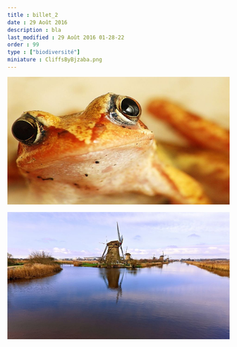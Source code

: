```yaml
---
title : billet_2
date : 29 Août 2016
description : bla
last_modified : 29 Août 2016 01-28-22
order : 99
type : ["biodiversité"]
miniature : CliffsByBjzaba.png
---
```


![frog-1472427703453.jpg](https://raw.githubusercontent.com/id2m/peb01/master/images/_originals/frog-1472427703453.jpg?token=AT5UuJ83rVjv7eqZ36rQlXK2rkgD5x9gks5Xw3uHwA%3D%3D)

![dutch-windmills.jpg](https://raw.githubusercontent.com/id2m/peb01/master/images/_originals/dutch-windmills.jpg?token=AT5UuJRATIEVOy2u4zSX0K_SlIjSaxBUks5Xw3t5wA%3D%3D)

